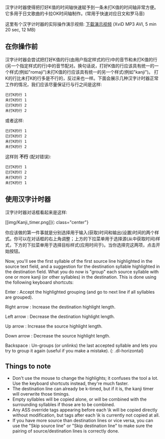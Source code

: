 汉字计时器使得把打好K值的时间轴快速赋予到一条未打K值的时间轴非常方便。它多用于日文歌曲的卡拉OK时间轴制作。(常用于快速对应日文和罗马音)

这里有个汉字计时器的实际操作演示视频: [下载演示视频](http://www.animereactor.dk/aegisub/demovids/kanji-timer.avi) (XviD MP3 AVI, 5 min 20 sec, 12 MB)


## 在你操作前 ##

汉字计时器会尝试把打好K值的行(由用户指定样式的行)中的音节和未打K值的行(另一个指定样式的行)中的音节配对。换句话说，打好K值的行应该具有统一的一个样式(例如"romaji")未打K值的行应该具有统一的另一个样式(例如"kanji")。 打K的行比未打K的行多是不行的，反过来也一样。下面会展示几种汉字计时器正常工作的情况，我们应该尽量保证行与行之间是这样:

    已打K的行 1
    未打K的行 1
    已打K的行 2
    未打K的行 2

或者这样:

    已打K的行 1
    已打K的行 2
    未打K的行 1
    未打K的行 2

这样则 **不行** (配对错误):

    已打K的行 1
    已打K的行 2
    未打K的行 2
    未打K的行 1

## 使用汉字计时器 ##

汉字计时器对话框看起来是这样:

[[img/Kanji_timer.png]]{: class="center"}

你应该做的第一件事就是分别选择用于输入(获取)时间和输出(设置)时间的两个样式。你可以在对话框的右上角调整；上方的下拉菜单用于选择源(从中获取时间)样式，下方的下拉菜单用于选择目标样式(应用时间于)。当你选择完这两项，点击开始按钮。

Now, you'll see the first syllable of the first source line highlighted in the source text field, and a suggestion for the destination syllable highlighted in the destination field. What you do now is "group" each source syllable with one or more kanji (or other syllables) in the destination. This is done using the following keyboard shortcuts:

Enter
: Accept the highlighted grouping (and go to next line if all syllables are grouped).

Right arrow
: Increase the destination highlight length.

Left arrow
: Decrease the destination highlight length.

Up arrow
: Increase the source highlight length.

Down arrow
: Decrease the source highlight length.

Backspace
: Un-groups (or unlinks) the last accepted syllable and lets you try to group it again (useful if you make a mistake).
{: .dl-horizontal}

## Things to note ##

* Don't use the mouse to change the highlights; it confuses the tool a lot. Use the keyboard shortcuts instead, they're much faster.
* The destination line can already be k-timed, but if it is, the kanji timer will overwrite those timings.
* Empty syllables will be copied alone, or will be combined with the surrounding syllables if those are to be combined.
* Any ASS override tags appearing before each \k will be copied directly without modification, but tags after each \k is currently not copied at all.
* If you have more source than destination lines or vice versa, you can use the "Skip source line" or "Skip destination line" to make sure the pairing of source/destination lines is correctly done.

